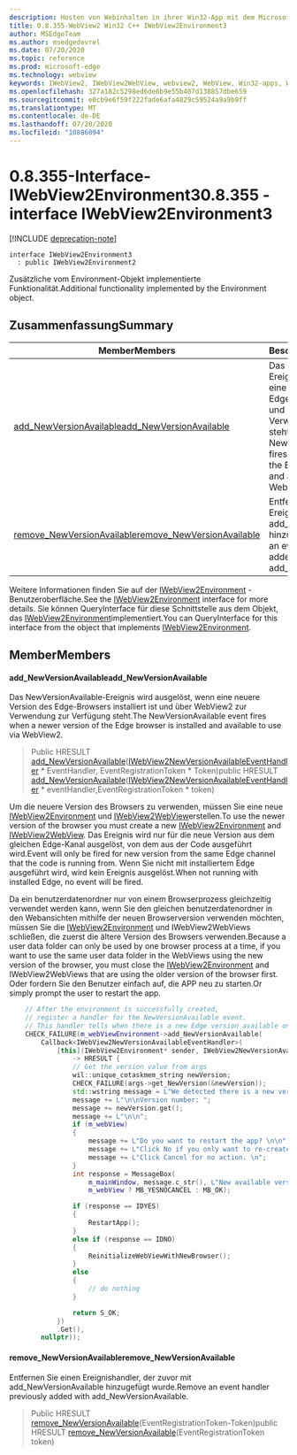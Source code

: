 ```yaml
---
description: Hosten von Webinhalten in ihrer Win32-App mit dem Microsoft Edge WebView2-Steuerelement
title: 0.8.355-WebView2 Win32 C++ IWebView2Environment3
author: MSEdgeTeam
ms.author: msedgedevrel
ms.date: 07/20/2020
ms.topic: reference
ms.prod: microsoft-edge
ms.technology: webview
keywords: IWebView2, IWebView2WebView, webview2, WebView, Win32-apps, Win32, Edge
ms.openlocfilehash: 327a182c5298ed6de6b9e55b407d138857dbe659
ms.sourcegitcommit: e0cb9e6f59f222fade6afa4829c59524a9a9b9ff
ms.translationtype: MT
ms.contentlocale: de-DE
ms.lasthandoff: 07/20/2020
ms.locfileid: "10886094"
---
```

# <span data-ttu-id="42aad-104">0.8.355-Interface-IWebView2Environment3</span><span class="sxs-lookup"><span data-stu-id="42aad-104">0.8.355 - interface IWebView2Environment3</span></span> 

[!INCLUDE [deprecation-note](../../includes/deprecation-note.md)]

```
interface IWebView2Environment3
  : public IWebView2Environment2
```

<span data-ttu-id="42aad-105">Zusätzliche vom Environment-Objekt implementierte Funktionalität.</span><span class="sxs-lookup"><span data-stu-id="42aad-105">Additional functionality implemented by the Environment object.</span></span>

## <span data-ttu-id="42aad-106">Zusammenfassung</span><span class="sxs-lookup"><span data-stu-id="42aad-106">Summary</span></span>

 <span data-ttu-id="42aad-107">Member</span><span class="sxs-lookup"><span data-stu-id="42aad-107">Members</span></span>                        | <span data-ttu-id="42aad-108">Beschreibungen</span><span class="sxs-lookup"><span data-stu-id="42aad-108">Descriptions</span></span>
--------------------------------|---------------------------------------------
[<span data-ttu-id="42aad-109">add_NewVersionAvailable</span><span class="sxs-lookup"><span data-stu-id="42aad-109">add_NewVersionAvailable</span></span>](#add_newversionavailable) | <span data-ttu-id="42aad-110">Das NewVersionAvailable-Ereignis wird ausgelöst, wenn eine neuere Version des Edge-Browsers installiert ist und über WebView2 zur Verwendung zur Verfügung steht.</span><span class="sxs-lookup"><span data-stu-id="42aad-110">The NewVersionAvailable event fires when a newer version of the Edge browser is installed and available to use via WebView2.</span></span>
[<span data-ttu-id="42aad-111">remove_NewVersionAvailable</span><span class="sxs-lookup"><span data-stu-id="42aad-111">remove_NewVersionAvailable</span></span>](#remove_newversionavailable) | <span data-ttu-id="42aad-112">Entfernen Sie einen Ereignishandler, der zuvor mit add_NewVersionAvailable hinzugefügt wurde.</span><span class="sxs-lookup"><span data-stu-id="42aad-112">Remove an event handler previously added with add_NewVersionAvailable.</span></span>

<span data-ttu-id="42aad-113">Weitere Informationen finden Sie auf der [IWebView2Environment](IWebView2Environment.md) -Benutzeroberfläche.</span><span class="sxs-lookup"><span data-stu-id="42aad-113">See the [IWebView2Environment](IWebView2Environment.md) interface for more details.</span></span> <span data-ttu-id="42aad-114">Sie können QueryInterface für diese Schnittstelle aus dem Objekt, das [IWebView2Environment](IWebView2Environment.md)implementiert.</span><span class="sxs-lookup"><span data-stu-id="42aad-114">You can QueryInterface for this interface from the object that implements [IWebView2Environment](IWebView2Environment.md).</span></span>

## <span data-ttu-id="42aad-115">Member</span><span class="sxs-lookup"><span data-stu-id="42aad-115">Members</span></span>

#### <span data-ttu-id="42aad-116">add_NewVersionAvailable</span><span class="sxs-lookup"><span data-stu-id="42aad-116">add_NewVersionAvailable</span></span> 

<span data-ttu-id="42aad-117">Das NewVersionAvailable-Ereignis wird ausgelöst, wenn eine neuere Version des Edge-Browsers installiert ist und über WebView2 zur Verwendung zur Verfügung steht.</span><span class="sxs-lookup"><span data-stu-id="42aad-117">The NewVersionAvailable event fires when a newer version of the Edge browser is installed and available to use via WebView2.</span></span>

> <span data-ttu-id="42aad-118">Public HRESULT [add_NewVersionAvailable](#add_newversionavailable)([IWebView2NewVersionAvailableEventHandler](IWebView2NewVersionAvailableEventHandler.md) \* EventHandler, EventRegistrationToken \* Token)</span><span class="sxs-lookup"><span data-stu-id="42aad-118">public HRESULT [add_NewVersionAvailable](#add_newversionavailable)([IWebView2NewVersionAvailableEventHandler](IWebView2NewVersionAvailableEventHandler.md) \* eventHandler,EventRegistrationToken \* token)</span></span>

<span data-ttu-id="42aad-119">Um die neuere Version des Browsers zu verwenden, müssen Sie eine neue [IWebView2Environment](IWebView2Environment.md) und [IWebView2WebView](IWebView2WebView.md)erstellen.</span><span class="sxs-lookup"><span data-stu-id="42aad-119">To use the newer version of the browser you must create a new [IWebView2Environment](IWebView2Environment.md) and [IWebView2WebView](IWebView2WebView.md).</span></span> <span data-ttu-id="42aad-120">Das Ereignis wird nur für die neue Version aus dem gleichen Edge-Kanal ausgelöst, von dem aus der Code ausgeführt wird.</span><span class="sxs-lookup"><span data-stu-id="42aad-120">Event will only be fired for new version from the same Edge channel that the code is running from.</span></span> <span data-ttu-id="42aad-121">Wenn Sie nicht mit installiertem Edge ausgeführt wird, wird kein Ereignis ausgelöst.</span><span class="sxs-lookup"><span data-stu-id="42aad-121">When not running with installed Edge, no event will be fired.</span></span>

<span data-ttu-id="42aad-122">Da ein benutzerdatenordner nur von einem Browserprozess gleichzeitig verwendet werden kann, wenn Sie den gleichen benutzerdatenordner in den Webansichten mithilfe der neuen Browserversion verwenden möchten, müssen Sie die [IWebView2Environment](IWebView2Environment.md) und IWebView2WebViews schließen, die zuerst die ältere Version des Browsers verwenden.</span><span class="sxs-lookup"><span data-stu-id="42aad-122">Because a user data folder can only be used by one browser process at a time, if you want to use the same user data folder in the WebViews using the new version of the browser, you must close the [IWebView2Environment](IWebView2Environment.md) and IWebView2WebViews that are using the older version of the browser first.</span></span> <span data-ttu-id="42aad-123">Oder fordern Sie den Benutzer einfach auf, die APP neu zu starten.</span><span class="sxs-lookup"><span data-stu-id="42aad-123">Or simply prompt the user to restart the app.</span></span>

```cpp
    // After the environment is successfully created,
    // register a handler for the NewVersionAvailable event.
    // This handler tells when there is a new Edge version available on the machine.
    CHECK_FAILURE(m_webViewEnvironment->add_NewVersionAvailable(
        Callback<IWebView2NewVersionAvailableEventHandler>(
            [this](IWebView2Environment* sender, IWebView2NewVersionAvailableEventArgs* args)
                -> HRESULT {
                // Get the version value from args
                wil::unique_cotaskmem_string newVersion;
                CHECK_FAILURE(args->get_NewVersion(&newVersion));
                std::wstring message = L"We detected there is a new version for the browser.";
                message += L"\n\nVersion number: ";
                message += newVersion.get();
                message += L"\n\n";
                if (m_webView)
                {
                    message += L"Do you want to restart the app? \n\n";
                    message += L"Click No if you only want to re-create the webviews. \n";
                    message += L"Click Cancel for no action. \n";
                }
                int response = MessageBox(
                    m_mainWindow, message.c_str(), L"New available version",
                    m_webView ? MB_YESNOCANCEL : MB_OK);

                if (response == IDYES)
                {
                    RestartApp();
                }
                else if (response == IDNO)
                {
                    ReinitializeWebViewWithNewBrowser();
                }
                else
                {
                    // do nothing
                }

                return S_OK;
            })
            .Get(),
        nullptr));
```

#### <span data-ttu-id="42aad-124">remove_NewVersionAvailable</span><span class="sxs-lookup"><span data-stu-id="42aad-124">remove_NewVersionAvailable</span></span> 

<span data-ttu-id="42aad-125">Entfernen Sie einen Ereignishandler, der zuvor mit add_NewVersionAvailable hinzugefügt wurde.</span><span class="sxs-lookup"><span data-stu-id="42aad-125">Remove an event handler previously added with add_NewVersionAvailable.</span></span>

> <span data-ttu-id="42aad-126">Public HRESULT [remove_NewVersionAvailable](#remove_newversionavailable)(EventRegistrationToken-Token)</span><span class="sxs-lookup"><span data-stu-id="42aad-126">public HRESULT [remove_NewVersionAvailable](#remove_newversionavailable)(EventRegistrationToken token)</span></span>

